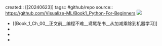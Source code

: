 created::  [[20240623]]
tags:: #github/repo
source:: https://github.com/Visualize-ML/Book1_Python-For-Beginners
![](https://img.shields.io/github/stars/Visualize-ML/Book1_Python-For-Beginners)

- [[Book_1_Ch_00__正文前__编程不难__鸢尾花书__从加减乘除到机器学习]]
-
-
-